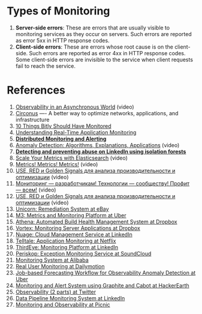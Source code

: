 # Types of Monitoring

1. **Server-side errors**: These are errors that are usually visible to monitoring services as they occur on servers. Such errors are reported as error 5xx in HTTP response codes.
2. **Client-side errors**: These are errors whose root cause is on the client-side. Such errors are reported as error 4xx in HTTP response codes. Some client-side errors are invisible to the service when client requests fail to reach the service.



# References

1. [Observability in an Asynchronous World](https://www.youtube.com/watch?app=desktop&v=hDTHcxmoBbQ) (video)
2. [Circonus](Circonus.md) —- A better way to optimize networks, applications, and infrastructure
3. [10 Things Bitly Should Have Monitored](http://highscalability.com/blog/2014/1/29/10-things-bitly-should-have-monitored.html)
4. [Understanding Real-Time Application Monitoring](https://medium.com/expedia-group-tech/essential-application-monitoring-metrics-a08519ecab9d)
5. [**Distributed Monitoring and Alerting**](https://www.oreilly.com/ideas/monitoring-distributed-systems)
6. [Anomaly Detection: Algorithms, Explanations, Applications](https://www.youtube.com/watch?v=12Xq9OLdQwQ) (video)
7. **[Detecting and preventing abuse on LinkedIn using isolation forests](https://engineering.linkedin.com/blog/2019/isolation-forest)**
8. [Scale Your Metrics with Elasticsearch](https://www.youtube.com/watch?v=pZJLlOCuPpg&list=PLH-XmS0lSi_wRIh4RJjnTGMKaTiQoaGTc&index=52) (video)
9. [Metrics! Metrics! Metrics!](https://www.youtube.com/watch?v=bsr4Z5tLMpw&list=PLH-XmS0lSi_wRIh4RJjnTGMKaTiQoaGTc&index=39) (video)
10. [USE, RED и Golden Signals для анализа производительности и оптимизации](https://www.youtube.com/watch?v=0eAdIxzR7G0&list=PLH-XmS0lSi_wRIh4RJjnTGMKaTiQoaGTc&index=44) (video)
11. [Мониторинг — разработчикам! Технологии — сообществу! Профит — всем!](https://www.youtube.com/watch?v=VSM7BAzlNsY&list=PLH-XmS0lSi_wRIh4RJjnTGMKaTiQoaGTc&index=103) (video)
12. [USE, RED и Golden Signals для анализа производительности и оптимизации](https://www.youtube.com/watch?v=0eAdIxzR7G0&list=PLH-XmS0lSi_wRIh4RJjnTGMKaTiQoaGTc&index=44) (video)
13. [Unicorn: Remediation System at eBay](https://www.ebayinc.com/stories/blogs/tech/unicorn-rheos-remediation-center/)
14. [M3: Metrics and Monitoring Platform at Uber](https://eng.uber.com/optimizing-m3/)
15. [Athena: Automated Build Health Management System at Dropbox](https://blogs.dropbox.com/tech/2019/05/athena-our-automated-build-health-management-system/)
16. [Vortex: Monitoring Server Applications at Dropbox](https://blogs.dropbox.com/tech/2019/11/monitoring-server-applications-with-vortex/)
17. [Nuage: Cloud Management Service at LinkedIn](https://engineering.linkedin.com/blog/2019/solving-manageability-challenges-with-nuage)
18. [Telltale: Application Monitoring at Netflix](https://netflixtechblog.com/telltale-netflix-application-monitoring-simplified-5c08bfa780ba)
19. [ThirdEye: Monitoring Platform at LinkedIn](https://engineering.linkedin.com/blog/2019/06/smart-alerts-in-thirdeye--linkedins-real-time-monitoring-platfor)
20. [Periskop: Exception Monitoring Service at SoundCloud](https://developers.soundcloud.com/blog/periskop-exception-monitoring-service)
21. [Monitoring System at Alibaba](https://www.usenix.org/conference/srecon18asia/presentation/xinchi)
22. [Real User Monitoring at Dailymotion](https://medium.com/dailymotion/real-user-monitoring-1948375f8be5)
23. [Job-based Forecasting Workflow for Observability Anomaly Detection at Uber](https://eng.uber.com/observability-anomaly-detection/)
24. [Monitoring and Alert System using Graphite and Cabot at HackerEarth](http://engineering.hackerearth.com/2017/03/21/monitoring-and-alert-system-using-graphite-and-cabot/)
25. [Observability (2 parts) at Twitter](https://blog.twitter.com/engineering/en_us/a/2016/observability-at-twitter-technical-overview-part-ii.html)
26. [Data Pipeline Monitoring System at LinkedIn](https://engineering.linkedin.com/blog/2019/an-inside-look-at-linkedins-data-pipeline-monitoring-system-)
27. [Monitoring and Observability at Picnic](https://blog.picnic.nl/monitoring-and-observability-at-picnic-684cefd845c4)